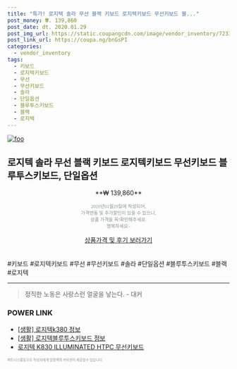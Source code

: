 ```yaml
--- 
title: "특가! 로지텍 솔라 무선 블랙 키보드 로지텍키보드 무선키보드 블..." 
post_money: ₩. 139,860 
post_date: dt. 2020.01.29 
post_img_url: https://static.coupangcdn.com/image/vendor_inventory/7233/b84fbfaf67bd8565fced79b793d925d62e5554adfa8a0f266e02d0d6c704.jpg 
post_link_url: https://coupa.ng/bnGsPI 
categories: 
  - vendor_inventory 
tags: 
  - 키보드 
  - 로지텍키보드 
  - 무선 
  - 무선키보드 
  - 솔라 
  - 단일옵션 
  - 블루투스키보드 
  - 블랙 
  - 로지텍 
--- 
```

[![foo](https://static.coupangcdn.com/image/vendor_inventory/7233/b84fbfaf67bd8565fced79b793d925d62e5554adfa8a0f266e02d0d6c704.jpg)](https://coupa.ng/bnGsPI) 

## 로지텍 솔라 무선 블랙 키보드 로지텍키보드 무선키보드 블루투스키보드, 단일옵션 
<p style="text-align: center;">**₩ 139,860**</p> 
<p style="text-align: center;"><span style="color: #898c8f; font-family: Georgia,Times,serif; font-size: 0.75em;">2020년01월29일에 작성되어, <br>가격변동 및 추가할인이 있을 수 있으니,<br> 상품 가격을 꼭!확인해주세요.<br>행복하세요~</span> 
</p>	 
<div markdown="0" style="text-align: center;"><a href="https://coupa.ng/bnGsPI" class="btn btn--success">상품가격 및 후기 보러가기</a></div> 
<br><br> 
  #키보드 #로지텍키보드 #무선 #무선키보드 #솔라 #단일옵션 #블루투스키보드 #블랙 #로지텍 
<hr> 

> 정직한 노동은 사랑스런 얼굴을 낳는다. - 대커 


### POWER LINK

* <a href="https://blog.naver.com/sakai111/221756978942" target="_blank"> [생활] 로지텍k380 정보 </a>
* <a href="https://blog.naver.com/fasyy4321/221770249029" target="_blank"> [생활] 로지텍블루투스키보드 정보 </a>
* <a href="https://blog.naver.com/fasyy4321/221788805023" target="_blank">로지텍 K830 ILLUMINATED HTPC 무선키보드</a>

<span style="color: #898c8f; font-family: Georgia,Times,serif; font-size: 0.55em;">파트너스활동으로 작성자에게 일정액의 커미션이 제공될수 있습니다.</span> 
